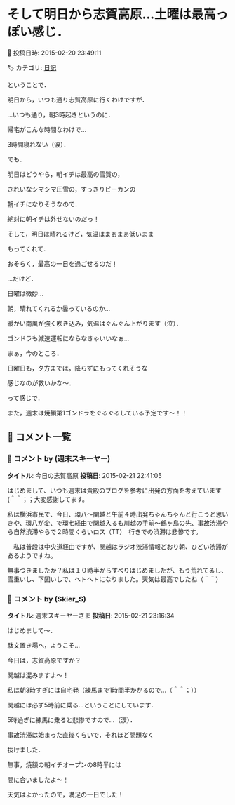 # そして明日から志賀高原…土曜は最高っぽい感じ．

📅 投稿日時: 2015-02-20 23:49:11

🏷️ カテゴリ: [日記](cc4b5682fb7b8b144980957a978653fb0.md)

ということで．


明日から，いつも通り志賀高原に行くわけですが．


…いつも通り，朝3時起きというのに．


帰宅がこんな時間なわけで…


3時間寝れない（涙）．





でも．


明日はどうやら，朝イチは最高の雪質の，


きれいなシマシマ圧雪の，すっきりピーカンの


朝イチになりそうなので．


絶対に朝イチは外せないのだっ！


そして，明日は晴れるけど，気温はまぁまぁ低いまま


もってくれて．


おそらく，最高の一日を過ごせるのだ！





…だけど．


日曜は微妙…


朝，晴れてくれるか曇っているのか…


暖かい南風が強く吹き込み，気温はぐんぐん上がります（泣）．


ゴンドラも減速運転にならなきゃいいなぁ…


まぁ，今のところ．


日曜日も，夕方までは，降らずにもってくれそうな


感じなのが救いかな～．





って感じで．


また，週末は焼額第1ゴンドラをぐるぐるしている予定です～！！

## 💬 コメント一覧

### 💬 コメント by (週末スキーヤー)
**タイトル**: 今日の志賀高原
**投稿日**: 2015-02-21 22:41:05

はじめまして、いつも週末は貴殿のブログを参考に出発の方面を考えています(＾＾；；大変感謝してます。



私は横浜市民で、今日、環八～関越と午前４時出発ちゃんちゃんと行こうと思いきや、環八が変、で環七経由で関越入るも川越の手前～鶴ヶ島の先、事故渋滞やら自然渋滞やらで２時間くらいロス（TT）　行きでの渋滞は悲惨です。

　私は普段は中央道経由ですが、関越はラジオ渋滞情報どおり朝、ひどい渋滞があるようですね。



無事つきましたか？私は１０時半からすべりはじめましたが、もう荒れてるし、雪重いし、下固いしで、ヘトヘトになりました。天気は最高でしたね（＾＾）

### 💬 コメント by (Skier_S)
**タイトル**: 週末スキーヤーさま
**投稿日**: 2015-02-21 23:16:34

はじめまして～．

駄文置き場へ，ようこそ…

今日は，志賀高原ですか？



関越は混みますよ～！

私は朝3時すぎには自宅発（練馬まで1時間半かかるので…（＾＾；））

関越には必ず5時前に乗る…ということにしています．

5時過ぎに練馬に乗ると悲惨ですので…（涙）．

事故渋滞は始まった直後くらいで，それほど問題なく

抜けました．

無事，焼額の朝イチオープンの8時半には

間に合いましたよ～！



天気はよかったので，満足の一日でした！

